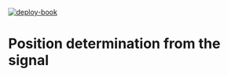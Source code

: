[![deploy-book](https://github.com/anstadnik/BT_sensor_fusion/actions/workflows/make_book.yml/badge.svg?branch=main)](https://github.com/anstadnik/BT_sensor_fusion/actions/workflows/make_book.yml)

# Position determination from the signal
